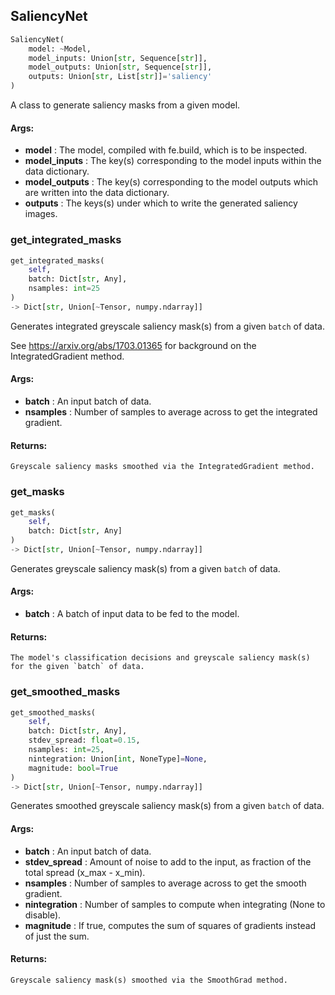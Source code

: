 ## SaliencyNet
```python
SaliencyNet(
	model: ~Model,
	model_inputs: Union[str, Sequence[str]],
	model_outputs: Union[str, Sequence[str]],
	outputs: Union[str, List[str]]='saliency'
)
```
A class to generate saliency masks from a given model.


#### Args:

* **model** :  The model, compiled with fe.build, which is to be inspected.
* **model_inputs** :  The key(s) corresponding to the model inputs within the data dictionary.
* **model_outputs** :  The key(s) corresponding to the model outputs which are written into the data dictionary.
* **outputs** :  The keys(s) under which to write the generated saliency images.

### get_integrated_masks
```python
get_integrated_masks(
	self,
	batch: Dict[str, Any],
	nsamples: int=25
)
-> Dict[str, Union[~Tensor, numpy.ndarray]]
```
Generates integrated greyscale saliency mask(s) from a given `batch` of data.

See https://arxiv.org/abs/1703.01365 for background on the IntegratedGradient method.


#### Args:

* **batch** :  An input batch of data.
* **nsamples** :  Number of samples to average across to get the integrated gradient.

#### Returns:
    Greyscale saliency masks smoothed via the IntegratedGradient method.

### get_masks
```python
get_masks(
	self,
	batch: Dict[str, Any]
)
-> Dict[str, Union[~Tensor, numpy.ndarray]]
```
Generates greyscale saliency mask(s) from a given `batch` of data.


#### Args:

* **batch** :  A batch of input data to be fed to the model.

#### Returns:
    The model's classification decisions and greyscale saliency mask(s) for the given `batch` of data.

### get_smoothed_masks
```python
get_smoothed_masks(
	self,
	batch: Dict[str, Any],
	stdev_spread: float=0.15,
	nsamples: int=25,
	nintegration: Union[int, NoneType]=None,
	magnitude: bool=True
)
-> Dict[str, Union[~Tensor, numpy.ndarray]]
```
Generates smoothed greyscale saliency mask(s) from a given `batch` of data.


#### Args:

* **batch** :  An input batch of data.
* **stdev_spread** :  Amount of noise to add to the input, as fraction of the total spread (x_max - x_min).
* **nsamples** :  Number of samples to average across to get the smooth gradient.
* **nintegration** :  Number of samples to compute when integrating (None to disable).
* **magnitude** :  If true, computes the sum of squares of gradients instead of just the sum.

#### Returns:
    Greyscale saliency mask(s) smoothed via the SmoothGrad method.
